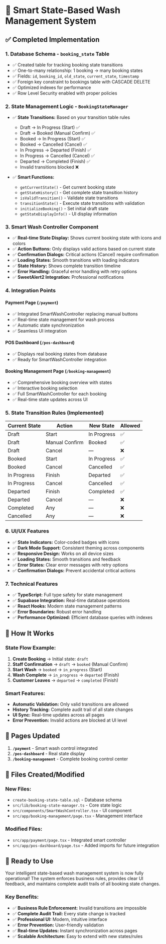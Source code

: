 # 🚗 Smart State-Based Wash Management System

## ✅ **Completed Implementation**

### **1. Database Schema - `booking_state` Table**
- ✅ Created table for tracking booking state transitions
- ✅ One-to-many relationship: 1 booking → many booking states
- ✅ Fields: `id`, `booking_id`, `old_state`, `current_state`, `timestamp`
- ✅ Foreign key constraint to bookings table with CASCADE DELETE
- ✅ Optimized indexes for performance
- ✅ Row Level Security enabled with proper policies

### **2. State Management Logic - `BookingStateManager`**
- ✅ **State Transitions:** Based on your transition table rules
  - Draft → In Progress (Start) ✅
  - Draft → Booked (Manual Confirm) ✅
  - Booked → In Progress (Start) ✅ 
  - Booked → Cancelled (Cancel) ✅
  - In Progress → Departed (Finish) ✅
  - In Progress → Cancelled (Cancel) ✅
  - Departed → Completed (Finish) ✅
  - Invalid transitions blocked ❌

- ✅ **Smart Functions:**
  - `getCurrentState()` - Get current booking state
  - `getStateHistory()` - Get complete state transition history
  - `isValidTransition()` - Validate state transitions
  - `transitionState()` - Execute state transitions with validation
  - `initializeBooking()` - Set initial draft state
  - `getStateDisplayInfo()` - UI display information

### **3. Smart Wash Controller Component**
- ✅ **Real-time State Display:** Shows current booking state with icons and colors
- ✅ **Action Buttons:** Only displays valid actions based on current state
- ✅ **Confirmation Dialogs:** Critical actions (Cancel) require confirmation
- ✅ **Loading States:** Smooth transitions with loading indicators
- ✅ **State History:** Shows complete transition timeline
- ✅ **Error Handling:** Graceful error handling with retry options
- ✅ **SweetAlert2 Integration:** Professional notifications

### **4. Integration Points**

#### **Payment Page (`/payment`)**
- ✅ Integrated SmartWashController replacing manual buttons
- ✅ Real-time state management for wash process
- ✅ Automatic state synchronization
- ✅ Seamless UI integration

#### **POS Dashboard (`/pos-dashboard`)**
- ✅ Displays real booking states from database
- ✅ Ready for SmartWashController integration

#### **Booking Management Page (`/booking-management`)**
- ✅ Comprehensive booking overview with states
- ✅ Interactive booking selection
- ✅ Full SmartWashController for each booking
- ✅ Real-time state updates across UI

### **5. State Transition Rules (Implemented)**

| Current State | Action         | New State   | Allowed |
| ------------- | -------------- | ----------- | ------- |
| Draft         | Start          | In Progress | ✅       |
| Draft         | Manual Confirm | Booked      | ✅       |
| Draft         | Cancel         | —           | ❌       |
| Booked        | Start          | In Progress | ✅       |
| Booked        | Cancel         | Cancelled   | ✅       |
| In Progress   | Finish         | Departed    | ✅       |
| In Progress   | Cancel         | Cancelled   | ✅       |
| Departed      | Finish         | Completed   | ✅       |
| Departed      | Cancel         | —           | ❌       |
| Completed     | Any            | —           | ❌       |
| Cancelled     | Any            | —           | ❌       |

### **6. UI/UX Features**
- ✅ **State Indicators:** Color-coded badges with icons
- ✅ **Dark Mode Support:** Consistent theming across components
- ✅ **Responsive Design:** Works on all device sizes
- ✅ **Loading States:** Smooth transitions and feedback
- ✅ **Error States:** Clear error messages with retry options
- ✅ **Confirmation Dialogs:** Prevent accidental critical actions

### **7. Technical Features**
- ✅ **TypeScript:** Full type safety for state management
- ✅ **Supabase Integration:** Real-time database operations
- ✅ **React Hooks:** Modern state management patterns
- ✅ **Error Boundaries:** Robust error handling
- ✅ **Performance Optimized:** Efficient database queries with indexes

## 🎯 **How It Works**

### **State Flow Example:**
1. **Create Booking** → Initial state: `draft`
2. **Staff Confirmation** → `draft` → `booked` (Manual Confirm)
3. **Start Wash** → `booked` → `in_progress` (Start)
4. **Wash Complete** → `in_progress` → `departed` (Finish)
5. **Customer Leaves** → `departed` → `completed` (Finish)

### **Smart Features:**
- **Automatic Validation:** Only valid transitions are allowed
- **History Tracking:** Complete audit trail of all state changes
- **UI Sync:** Real-time updates across all pages
- **Error Prevention:** Invalid actions are blocked at UI level

## 📱 **Pages Updated**

1. **`/payment`** - Smart wash control integrated
2. **`/pos-dashboard`** - Real state display 
3. **`/booking-management`** - Complete booking control center

## 🔧 **Files Created/Modified**

### **New Files:**
- `create-booking-state-table.sql` - Database schema
- `src/lib/booking-state-manager.ts` - Core state logic
- `src/components/SmartWashController.tsx` - UI component
- `src/app/booking-management/page.tsx` - Management interface

### **Modified Files:**
- `src/app/payment/page.tsx` - Integrated smart controller
- `src/app/pos-dashboard/page.tsx` - Added imports for future integration

## 🚀 **Ready to Use**

Your intelligent state-based wash management system is now fully operational! The system enforces business rules, provides clear UI feedback, and maintains complete audit trails of all booking state changes.

### **Key Benefits:**
- ✅ **Business Rule Enforcement:** Invalid transitions are impossible
- ✅ **Complete Audit Trail:** Every state change is tracked
- ✅ **Professional UI:** Modern, intuitive interface
- ✅ **Error Prevention:** User-friendly validation
- ✅ **Real-time Updates:** Instant synchronization across pages
- ✅ **Scalable Architecture:** Easy to extend with new states/rules
